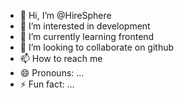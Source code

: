 - 👋 Hi, I’m @HireSphere
- 👀 I’m interested in development
- 🌱 I’m currently learning frontend
- 💞️ I’m looking to collaborate on github
- 📫 How to reach me
- 😄 Pronouns: ...
- ⚡ Fun fact: ...

<!---
Ammarkhan999/Ammarkhan999 is a ✨ special ✨ repository because its `README.md` (this file) appears on your GitHub profile.
You can click the Preview link to take a look at your changes.
--->
